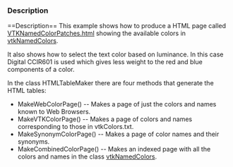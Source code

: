 ### Description
==Description==
This example shows how to produce a HTML page called [VTKNamedColorPatches.html](VTKNamedColorPatches.html) showing the available
colors in [vtkNamedColors](http://www.vtk.org/doc/nightly/html/classvtkNamedColors.html).

It also shows how to select the text color based on luminance.
In this case Digital CCIR601 is used which gives less weight to the
red and blue components of a color.

In the class HTMLTableMaker there are four methods that generate the HTML tables:

* MakeWebColorPage() -- Makes a page of just the colors and names known to Web Browsers.
* MakeVTKColorPage() -- Makes a page of colors and names corresponding to those in vtkColors.txt.
* MakeSynonymColorPage() -- Makes a page of color names and their synonyms.
* MakeCombinedColorPage() -- Makes an indexed page with all the colors and names in the class [vtkNamedColors](http://www.vtk.org/doc/nightly/html/classvtkNamedColors.html).
